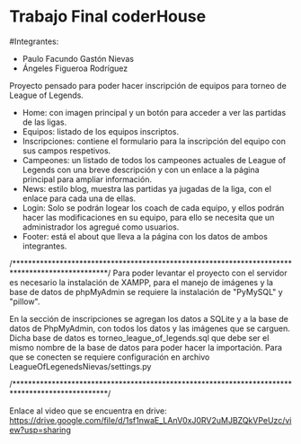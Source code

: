 # Trabajo Final coderHouse

#Integrantes:
- Paulo Facundo Gastón Nievas
- Ángeles Figueroa Rodríguez

Proyecto pensado para poder hacer inscripción de equipos para torneo de League of Legends.

- Home: con imagen principal y un botón para acceder a ver las partidas de las ligas.
- Equipos: listado de los equipos inscriptos.
- Inscripciones: contiene el formulario para la inscripción del equipo con sus campos respetivos.
- Campeones: un listado de todos los campeones actuales de League of Legends con una breve descripción y con un enlace a la página principal para ampliar información.
- News: estilo blog, muestra las partidas ya jugadas de la liga, con el enlace para cada una de ellas.
- Login: Solo se podrán logear los coach de cada equipo, y ellos podrán hacer las modificaciones en su equipo, para ello se necesita que un administrador los agregué como usuarios.
- Footer: está el about que lleva a la página con los datos de ambos integrantes.

/************************************************************************************************/
Para poder levantar el proyecto con el servidor es necesario la instalación de XAMPP, para el manejo de imágenes y la base de datos de phpMyAdmin se requiere la instalación de "PyMySQL" y "pillow".

En la sección de inscripciones se agregan los datos a SQLite y a la base de datos de PhpMyAdmin, con todos los datos y las imágenes que se carguen. Dicha base de datos es torneo_league_of_legends.sql que debe ser el mismo nombre de la base de datos para poder hacer la importación.
Para que se conecten se requiere configuración en archivo LeagueOfLegenedsNievas/settings.py 

/************************************************************************************************/

Enlace al video que se encuentra en drive: https://drive.google.com/file/d/1sf1nwaE_LAnV0xJ0RV2uMJBZQkVPeUzc/view?usp=sharing
